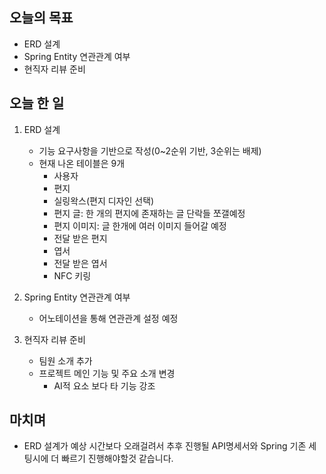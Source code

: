 ## 오늘의 목표
- ERD 설계
- Spring Entity 연관관계 여부
- 현직자 리뷰 준비

## 오늘 한 일
1. ERD 설계
    - 기능 요구사항을 기반으로 작성(0~2순위 기반, 3순위는 배제)
    - 현재 나온 테이블은 9개
        - 사용자 
        - 편지
        - 실링왁스(편지 디자인 선택)
        - 편지 글: 한 개의 편지에 존재하는 글 단락들 쪼갤예정
        - 편지 이미지: 글 한개에 여러 이미지 들어갈 예정
        - 전달 받은 편지
        - 엽서
        - 전달 받은 엽서
        - NFC 키링

2. Spring Entity 연관관계 여부
    - 어노테이션을 통해 연관관계 설정 예정

3. 현직자 리뷰 준비
    - 팀원 소개 추가
    - 프로젝트 메인 기능 및 주요 소개 변경
        - AI적 요소 보다 타 기능 강조

## 마치며
- ERD 설계가 예상 시간보다 오래걸려서 추후 진행될 API명세서와 Spring 기존 세팅시에 더 빠르기 진행해야할것 같습니다.